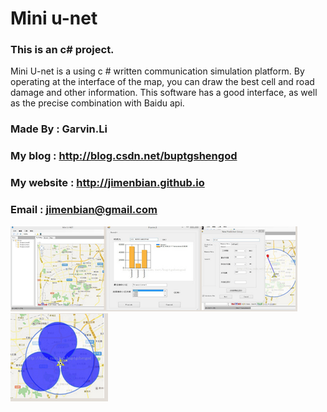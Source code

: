 Mini u-net
==============

### This is an c# project.
Mini U-net is a using c # written communication simulation platform. By operating at the interface of the map, you can draw the best cell and road damage and other information. This software has a good interface, as well as the precise combination with Baidu api.
### Made By        :  Garvin.Li
### My blog        :  http://blog.csdn.net/buptgshengod
### My website     :  http://jimenbian.github.io
### Email          :  jimenbian@gmail.com
![K-means](/show.png)
![K-means](/show1.png)